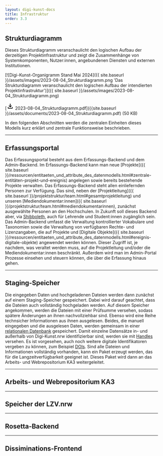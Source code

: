 ```yaml
---
layout: digi-kunst-docs
title: Infrastruktur
order: 3.3
---
```


## Strukturdiagramm
Dieses Strukturdiagramm veranschaulicht den logischen Aufbau der derzeitigen Projektinfrastruktur und zeigt die Zusammenhänge von Systemkomponenten, Nutzer:innen, angebundenen Diensten und externen Institutionen.

[![Digi-Kunst-Organigramm Stand Mai 2024]({{ site.baseurl }}/assets/images/2023-08-04_Strukturdiagramm.png 'Das Strukturdiagramm veranschaulicht den logischen Aufbau der intendierten Projektinfrastruktur')]({{ site.baseurl }}/assets/images/2023-08-04_Strukturdiagramm.png)

[<svg class="download-icon" xmlns="http://www.w3.org/2000/svg" height="24" viewBox="0 -960 960 960" width="24"><path d="M480-320 280-520l56-58 104 104v-326h80v326l104-104 56 58-200 200ZM240-160q-33 0-56.5-23.5T160-240v-120h80v120h480v-120h80v120q0 33-23.5 56.5T720-160H240Z"/></svg> 2023-08-04_Strukturdiagramm.pdf]({{site.baseurl }}/assets/documents/2023-08-04_Strukturdiagramm.pdf) (50 KB)

In den folgenden Abschnitten werden die zentralen Einheiten dieses Modells kurz erklärt und zentrale Funktionsweise beschrieben.

----

## Erfassungsportal

Das Erfassungsportal besteht aus dem Erfassungs-Backend und dem Admin-Backend. Im Erfassungs-Backend kann man neue [Projekte]({{ site.baseurl }}/ressourcen/entitaeten_und_attribute_des_datenmodells.html#zentrale-entitäten-projekt-und-ereignis) angelegen sowie bereits bestehende Projekte verwalten. Das Erfassungs-Backend steht allen einliefernden Personen zur Verfügung. Das sind, neben der [Projektleitung]({{ site.baseurl }}/projektstruktur/team.html#gesamtprojektleitung) und unseren [Mediendokumentar:innen]({{ site.baseurl }}/projektstruktur/team.html#mediendokumentarinnen), zunächst ausgewählte Personen an den Hochschulen. In Zukunft soll dieses Backend aber, via [Shibboleth](https://www.shibboleth.net/), auch für Lehrende und Student:innen zugänglich sein. Das Admin-Backend umfasst die Verwaltung kontrollierter Vokabulare und Taxonomien sowie die Verwaltung von verfügbaren Rechte- und Lizenzangaben, die auf Projekte und [Digitale Objekte]({{ site.baseurl }}/ressourcen/entitaeten_und_attribute_des_datenmodells.html#ereignis-digitale-objekte) angewendet werden können. Dieser Zugriff ist, je nachdem, was veraltet werden muss, auf die Projektleitung und/oder die Mediendokumentar:innen beschränkt. Außerdem wird man im Admin-Portal Prozesse einsehen und steuern können, die über die Erfassung hinaus gehen.

----

## Staging-Speicher

Die eingegeben Daten und hochgeladenen Dateien werden dann zunächst auf einem Staging-Speicher gespeichert. Dabei wird darauf geachtet, dass die Dateien auch vollständig hochgeladen werden. Auf diesem Speicher angekommen, werden die Dateien mit einer Prüfsumme versehen, sodass spätere Änderungen an ihnen nachvollziehbar sind. Ebenso wird eine Reihe technsicher Informationen aus ihnen ausgelesen. Beides, die manuell eingegeben und die ausgelesen Daten, werden gemeinsam in einer [relationalen Datenbank](https://www.ibm.com/de-de/topics/relational-databases) gespeichert. Damit einzelne Datensätze in- und außerhalb von Digi-Kunst.nrw identifizierbar sind, werden sie mit [Handles](https://www.handle.net/) versehen. Es ist vorgesehen, auch noch weitere digitale Identifikatoren vergeben zu können, zum Beispiel [DOIs](https://www.doi.org/). Sind alle Dateien und Informationen vollständig vorhanden, kann ein Paket erzeugt werden, das für die Langzeitverfügbarkeit geeignet ist. Dieses Paket wird dann an das Arbeits- und Webrepositorium KA3 weitergeleitet.

----

## Arbeits- und Webrepositorium KA3

----

## Speicher der LZV.nrw

----

## Rosetta-Backend

----

## Dissiminations-Frontend

